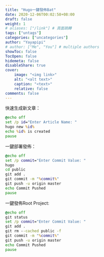 ```yaml
---
title: "Hugo一鍵發佈Bat"
date: 2020-12-06T00:02:58+08:00
draft: false
weight: 1
# aliases: ["/link"] # 頁面跳轉
tags: ["untags"]
categories: ["uncategories"]
author: "Yayapipi"
# author: ["Me", "You"] # multiple authors
showToc: false
TocOpen: false
hidemeta: false
disableShare: true
cover:
    image: "<img link>"
    alt: "<alt text>"
    caption: "<text>"
    relative: false
comments: false
---
```


快速生成新文章：

```bat
@echo off
set /p id="Enter Article Name: "
hugo new %id%
echo %id% is created
pause
```

一鍵部署發佈：

```bat
@echo off
set /p commit="Enter Commit Value: "
hugo
cd public
git add .
git commit -m "%commit%"
git push -u origin master
echo Commit Pushed
pause
```


一鍵發佈Root Project:
```bat
@echo off
git status
set /p commit="Enter Commit Value: "
git add .
git rm --cached public -f
git commit -m "%commit%"
git push -u origin master
echo Commit Pushed
pause
```